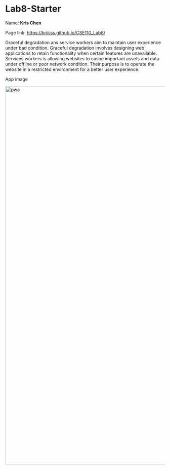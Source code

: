 # Lab8-Starter

Name: **Kris Chen**

Page link: https://kriiiiss.github.io/CSE110_Lab8/

Graceful degradation ans service workers aim to maintain user experience under bad condition. Graceful degradation involves designing web applications to retain functionality when certain features are unavailable. Services workers is allowing websites to cashe important assets and data under offline or poor network condition. Their purpose is to operate the website in a restricted environment for a better user experience.

App image

<img width="1195" alt="pwa" src="https://github.com/Kriiiiss/CSE110_Lab8/assets/147010005/5f020a1b-892a-4907-8813-68c0b6d3c131">

